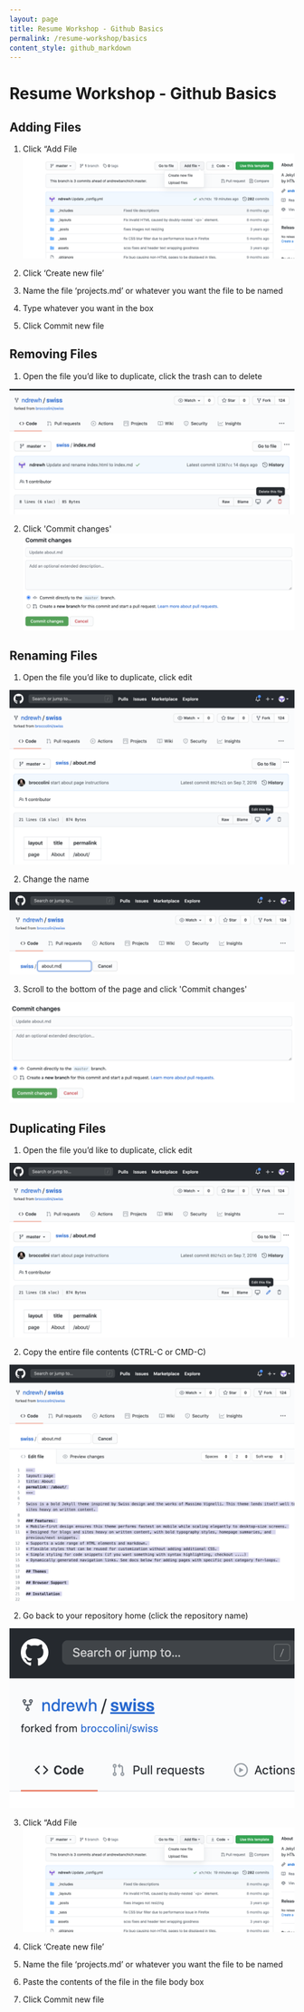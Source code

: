 ```yaml
---
layout: page
title: Resume Workshop - Github Basics
permalink: /resume-workshop/basics
content_style: github_markdown
---
```


# Resume Workshop - Github Basics

## Adding Files

1. Click “Add File
![github](images/addfile.png)

2. Click ‘Create new file’

3. Name the file ‘projects.md’ or whatever you want the file to be named

4. Type whatever you want in the box

5. Click Commit new file

## Removing Files

1. Open the file you’d like to duplicate, click the trash can to delete

![github](images/addfile-7.png)


2. Click 'Commit changes'
![github](images/addfile-6.png)


## Renaming Files

1. Open the file you’d like to duplicate, click edit

![github](images/addfile-3.png)


2. Change the name

![github](images/addfile-5.png)

3. Scroll to the bottom of the page and click 'Commit changes'

![github](images/addfile-6.png)





## Duplicating Files

1. Open the file you’d like to duplicate, click edit

![github](images/addfile-3.png)

2. Copy the entire file contents (CTRL-C or CMD-C)

![github](images/addfile-4.png)


2. Go back to your repository home (click the repository name)

![github](images/addfile-2.png)

3. Click “Add File
![github](images/addfile.png)

4. Click ‘Create new file’

5. Name the file ‘projects.md’ or whatever you want the file to be named

6. Paste the contents of the file in the file body box

7. Click Commit new file

